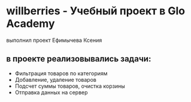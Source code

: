 # willberries - Учебный проект в Glo Academy
выполнил проект Ефимычева Ксения

## в проекте реализовывались задачи:
- Фильтрация товаров по категориям
- Добавление, удаление товаров
- Подсчет суммы товаров, очистка корзины
- Отправка данных на сервер

